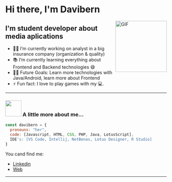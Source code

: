 # Hi there, I'm Davibern

<img align="right" alt="GIF" height="160px" src="https://media.giphy.com/media/du3J3cXyzhj75IOgvA/giphy.gif" />

## I'm student developer about media aplications

- 👨‍💻 I’m currently working on analyst in a big insurance company (organization & quality)
- 📚 I’m currently learning everything about Frontend and Backend technologies 😅
- 💪🏼 Future Goals: Learn more technologies with Java/Android, learn more about Frontend
- ⚡ Fun fact: I love to play games with my 💻.

---

### <img src="https://media.giphy.com/media/VgCDAzcKvsR6OM0uWg/giphy.gif" width="50"> A little more about me...  

```javascript
const davibern = {
  pronouns: "her",
  code: [Javascript, HTML, CSS, PHP, Java, LotusScript],
  IDE's: [VS Code, Intellij, NetBenas, Lotus Designer, R Studio]
}
```

You cand find me:
- [Linkedin](https://www.linkedin.com/in/david-bernab%C3%A9-1067b61b8/)
- [Web](https://ibpsimracer.com)

---

